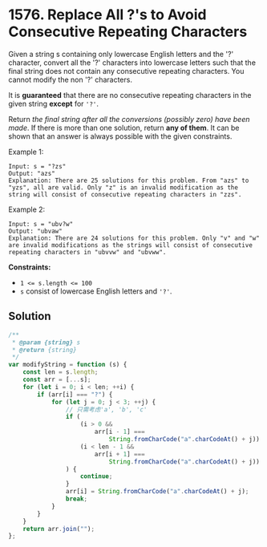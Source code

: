 # 1576. Replace All ?'s to Avoid Consecutive Repeating Characters

Given a string s containing only lowercase English letters and the '?' character, convert all the '?' characters into lowercase letters such that the final string does not contain any consecutive repeating characters. You cannot modify the non '?' characters.

It is **guaranteed** that there are no consecutive repeating characters in the given string **except** for `'?'`.

Return _the final string after all the conversions (possibly zero) have been made_. If there is more than one solution, return **any of them**. It can be shown that an answer is always possible with the given constraints.

Example 1:

```
Input: s = "?zs"
Output: "azs"
Explanation: There are 25 solutions for this problem. From "azs" to "yzs", all are valid. Only "z" is an invalid modification as the string will consist of consecutive repeating characters in "zzs".
```

Example 2:

```
Input: s = "ubv?w"
Output: "ubvaw"
Explanation: There are 24 solutions for this problem. Only "v" and "w" are invalid modifications as the strings will consist of consecutive repeating characters in "ubvvw" and "ubvww".
```

**Constraints:**

-   `1 <= s.length <= 100`
-   `s` consist of lowercase English letters and `'?'`.

## Solution

```javascript
/**
 * @param {string} s
 * @return {string}
 */
var modifyString = function (s) {
    const len = s.length;
    const arr = [...s];
    for (let i = 0; i < len; ++i) {
        if (arr[i] === "?") {
            for (let j = 0; j < 3; ++j) {
                // 只需考虑'a', 'b', 'c'
                if (
                    (i > 0 &&
                        arr[i - 1] ===
                            String.fromCharCode("a".charCodeAt() + j)) ||
                    (i < len - 1 &&
                        arr[i + 1] ===
                            String.fromCharCode("a".charCodeAt() + j))
                ) {
                    continue;
                }
                arr[i] = String.fromCharCode("a".charCodeAt() + j);
                break;
            }
        }
    }
    return arr.join("");
};
```

